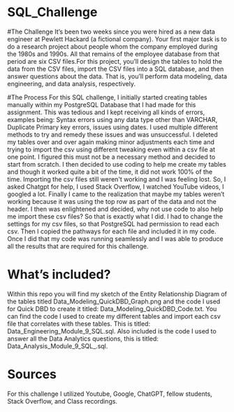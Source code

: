 # SQL_Challenge

#The Challenge
It’s been two weeks since you were hired as a new data engineer at Pewlett Hackard (a fictional company). Your first major task is to do a research project about
people whom the company employed during the 1980s and 1990s. All that remains of the employee database from that period are six CSV files.For this project, you’ll 
design the tables to hold the data from the CSV files, import the CSV files into a SQL database, and then answer questions about the data. That is, you’ll perform 
data modeling, data engineering, and data analysis, respectively.

#The Process
For this SQL challenge, I initially started creating tables manually within my PostgreSQL Database that I had made for this assignment. This was tedious and I kept 
receiving all kinds of errors, examples being: Syntax errors using any data type other than VARCHAR, Duplicate Primary key errors, issues using dates. I used multiple 
different methods to try and remedy these issues and was unsuccessful. I deleted my tables over and over again making minor adjustments each time and trying to import 
the csv using different tweaking even within a csv file at one point. I figured this must not be a necessary method and decided to start from scratch.
I then decided to use coding to help me create my tables and though it worked quite a bit of the time, it did not work 100% of the time. Importing the csv files still
weren't working and I was feeling lost. So, I asked Chatgpt for help, I used Stack Overflow, I watched YouTube videos, I googled a lot. Finally I came to the realization
that maybe my tables weren’t working because it was using the top row as part of the data and not the header. I then was enlightened and decided, why not use code to also
help me import these csv files? So that is exactly what I did. I had to change the settings for my csv files, so that PostgreSQL had permission to read each csv. Then I 
copied the pathways for each file and included it in my code. Once I did that my code was running seamlessly and I was able to produce all the results that are required 
for this challenge.

# What’s included?
Within this repo you will find my sketch of the Entity Relationship Diagram of the tables titled Data_Modeling_QuickDBD_Graph.png and the code I used for Quick DBD to 
create it titled: Data_Modeling_QuickDBD_Code.txt. You can find the code I used to create my different tables and import each csv file that correlates with these tables.
This is titled: Data_Engineering_Module_9_SQL.sql. Also included is the code I used to answer all the Data Analytics questions, this is titled: Data_Analysis_Module_9_SQL_.sql.

# Sources
For this challenge I utilized Youtube, Google, ChatGPT, fellow students, Stack Overflow, and Class recordings.
